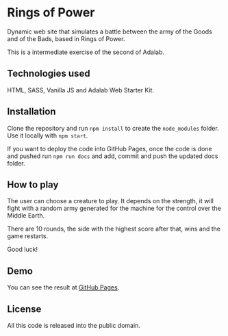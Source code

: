 # Rings of Power

Dynamic web site that simulates a battle between the army of the Goods and of the Bads, based in Rings of Power.

This is a intermediate exercise of the second of Adalab.

## Technologies used

HTML, SASS, Vanilla JS and Adalab Web Starter Kit.

## Installation

Clone the repository and run `npm install` to create the `node_modules` folder. Use it locally with `npm start`.

If you want to deploy the code into GitHub Pages, once the code is done and pushed run `npm run docs` and add, commit and push the updated docs folder.

## How to play

The user can choose a creature to play. It depends on the strength, it will fight with a random army generated for the machine for the control over the Middle Earth.

There are 10 rounds, the side with the highest score after that, wins and the game restarts.

Good luck!

## Demo

You can see the result at [GitHub Pages](https://lvaldenebro.github.io/creatures-battle/).

## License

All this code is released into the public domain.
